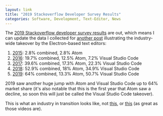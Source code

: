 ```yaml
---
layout: link
title: "2019 Stackoverflow Developer Survey Results"
categories: Software, Development, Text-Editor, News
---
```


The [2019 Stackoverflow developer survey results](https://insights.stackoverflow.com/survey/2019#development-environments-and-tools) are out, which means I can update the data I collected for [another post](https://blog.robenkleene.com/2019/04/01/professional-work-on-the-ipad-in-context/) illustrating the industry-wide takeover by the Electron-based text editors:

1. [2015](https://insights.stackoverflow.com/survey/2015#tech-editor): 2.8% combined, 2.8% Atom
2. [2016](https://insights.stackoverflow.com/survey/2016#technology-development-environments): 19.7% combined, 12.5% Atom, 7.2% Visual Studio Code
3. [2017](https://insights.stackoverflow.com/survey/2017#technology-_-most-popular-developer-environments-by-occupation): 39.6% combined, 17.3% Atom, 22.3% Visual Studio Code
4. [2018](https://insights.stackoverflow.com/survey/2018#technology-_-most-popular-development-environments): 52.9% combined, 18% Atom, 34.9% Visual Studio Code
5. [2019](https://insights.stackoverflow.com/survey/2019#development-environments-and-tools): 64% combined, 13.3% Atom, 50.7% Visual Studio Code

2019 saw another huge jump with Atom and Visual Studio Code up to 64% market share (it's also notable that this is the first year that Atom saw a decline, so soon this will just be called the Visual Studio Code takeover).

This is what an industry in transition looks like, not [this](https://www.youtube.com/watch?v=dItCj676GmA&list=PLqcaiHQwxA9jB-o-1-zmujxnbpaqwl9lV), or [this](https://www.youtube.com/watch?v=-ZpsliNmJLo) (as great as those videos are).
